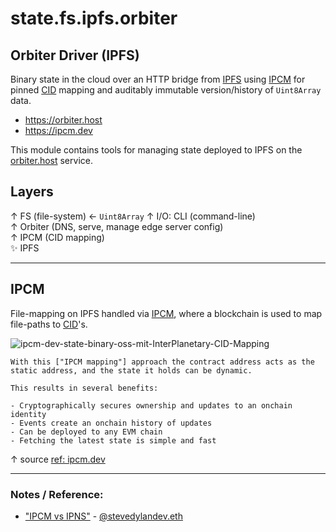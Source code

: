 # state.fs.ipfs.orbiter

## Orbiter Driver (IPFS)
Binary state in the cloud over an HTTP bridge from [IPFS](https://ipfs.tech) using [IPCM](https://ipcm.dev) 
for pinned [CID](https://docs.ipfs.tech/concepts/content-addressing/) mapping and auditably 
immutable version/history of `Uint8Array` data.

- https://orbiter.host
- https://ipcm.dev

This module contains tools for managing state deployed to IPFS on the 
[orbiter.host](https://orbiter.host) service.

## Layers

 ↑  FS (file-system) ← `Uint8Array`
 ↑  I/O: CLI (command-line)  
 ↑  Orbiter (DNS, serve, manage edge server config)  
 ↑  IPCM (CID mapping)  
✨  IPFS  

---

## IPCM
File-mapping on IPFS handled via [IPCM](https://ipcm.dev), where a blockchain is used to map 
file-paths to [CID](https://docs.ipfs.tech/concepts/content-addressing/)'s.


![ipcm-dev-state-binary-oss-mit-InterPlanetary-CID-Mapping](https://github.com/user-attachments/assets/3367b1f0-bcf8-47d1-a19c-d310bac40aa3)



```
With this ["IPCM mapping"] approach the contract address acts as the 
static address, and the state it holds can be dynamic.  

This results in several benefits:

- Cryptographically secures ownership and updates to an onchain identity
- Events create an onchain history of updates
- Can be deployed to any EVM chain
- Fetching the latest state is simple and fast

```
↑ source [ref: ipcm.dev](https://ipcm.dev)


---

### Notes / Reference:

- ["IPCM vs IPNS"](https://www.pinata.cloud/blog/ipcm-vs-ipns/?utm_source=farcaster&utm_medium=social&utm_campaign=ipcm) - [@stevedylandev.eth](https://warpcast.com/stevedylandev.eth)
